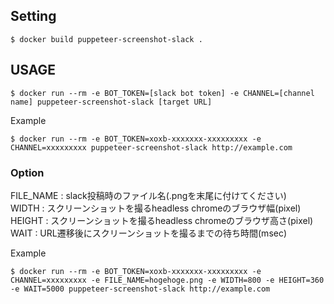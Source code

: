 ## Setting

```
$ docker build puppeteer-screenshot-slack .
```

## USAGE

```
$ docker run --rm -e BOT_TOKEN=[slack bot token] -e CHANNEL=[channel name] puppeteer-screenshot-slack [target URL]
```

Example

```
$ docker run --rm -e BOT_TOKEN=xoxb-xxxxxxx-xxxxxxxxx -e CHANNEL=xxxxxxxxx puppeteer-screenshot-slack http://example.com
```

### Option

FILE_NAME : slack投稿時のファイル名(.pngを末尾に付けてください)  
WIDTH : スクリーンショットを撮るheadless chromeのブラウザ幅(pixel)  
HEIGHT : スクリーンショットを撮るheadless chromeのブラウザ高さ(pixel)  
WAIT : URL遷移後にスクリーンショットを撮るまでの待ち時間(msec)  

Example

```
$ docker run --rm -e BOT_TOKEN=xoxb-xxxxxxx-xxxxxxxxx -e CHANNEL=xxxxxxxxx -e FILE_NAME=hogehoge.png -e WIDTH=800 -e HEIGHT=360 -e WAIT=5000 puppeteer-screenshot-slack http://example.com
```
